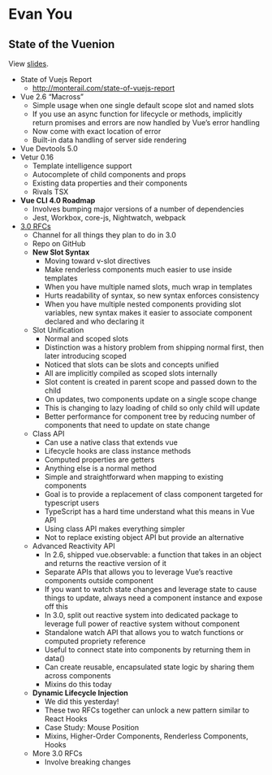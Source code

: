# Evan You

## State of the Vuenion

View [slides](https://docs.google.com/presentation/d/1EUUu_djeNWa8kRF_uQ0DWReSpoIQn2xXCLh5A-6YdLg/edit?usp=sharing).

* State of Vuejs Report
  * http://monterail.com/state-of-vuejs-report
* Vue 2.6 “Macross”
  * Simple usage when one single default scope slot and named slots
  * If you use an async function for lifecycle or methods, implicitly return promises and errors are now handled by Vue’s error handling
  * Now come with exact location of error
  * Built-in data handling of server side rendering
* Vue Devtools 5.0
* Vetur 0.16
  * Template intelligence support
  * Autocomplete of child components and props
  * Existing data properties and their components
  * Rivals TSX
* **Vue CLI 4.0 Roadmap**
  * Involves bumping major versions of a number of dependencies
  * Jest, Workbox, core-js, Nightwatch, webpack
* [3.0 RFCs](https://github.com/vuejs/rfcs)
  * Channel for all things they plan to do in 3.0
  * Repo on GitHub
  * **New Slot Syntax**
    * Moving toward v-slot directives
    * Make renderless components much easier to use inside templates
    * When you have multiple named slots, much wrap in templates
    * Hurts readability of syntax, so new syntax enforces consistency
    * When you have multiple nested components providing slot variables, new syntax makes it easier to associate component declared and who declaring it
  * Slot Unification
    * Normal and scoped slots
    * Distinction was a history problem from shipping normal first, then later introducing scoped
    * Noticed that slots can be slots and concepts unified
    * All are implicitly compiled as scoped slots internally
    * Slot content is created in parent scope and passed down to the child
    * On updates, two components update on a single scope change
    * This is changing to lazy loading of child so only child will update
    * Better performance for component tree by reducing number of components that need to update on state change
  * Class API
    * Can use a native class that extends vue
    * Lifecycle hooks are class instance methods
    * Computed properties are getters
    * Anything else is a normal method
    * Simple and straightforward when mapping to existing components
    * Goal is to provide a replacement of class component targeted for typescript users
    * TypeScript has a hard time understand what this means in Vue API
    * Using class API makes everything simpler
    * Not to replace existing object API but provide an alternative
  * Advanced Reactivity API
    * In 2.6, shipped vue.observable: a function that takes in an object and returns the reactive version of it
    * Separate APIs that allows you to leverage Vue’s reactive components outside component
    * If you want to watch state changes and leverage state to cause things to update, always need a component instance and expose off this
    * In 3.0, split out reactive system into dedicated package to leverage full power of reactive system without component
    * Standalone watch API that allows you to watch functions or computed propriety reference
    * Useful to connect state into components by returning them in data()
    * Can create reusable, encapsulated state logic by sharing them across components
    * Mixins do this today
  * **Dynamic Lifecycle Injection**
    * We did this yesterday!
    * These two RFCs together can unlock a new pattern similar to React Hooks
    * Case Study: Mouse Position
    * Mixins, Higher-Order Components, Renderless Components, Hooks
  * More 3.0 RFCs
    * Involve breaking changes
